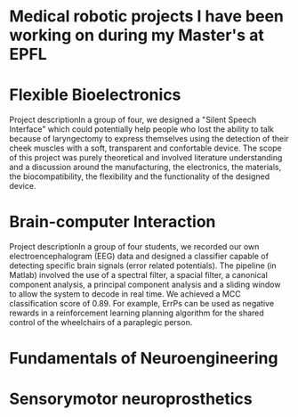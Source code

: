 # Medical robotic projects I have been working on during my Master's at EPFL

# Flexible Bioelectronics
Project descriptionIn a group of four, we designed a "Silent Speech Interface" which could potentially help people who lost the ability to talk because of laryngectomy to express themselves using the detection of their cheek muscles with a soft, transparent and confortable device. The scope of this project was purely theoretical and involved literature understanding and a discussion around the manufacturing, the electronics, the materials, the biocompatibility, the flexibility and the functionality of the designed device.

# Brain-computer Interaction
Project descriptionIn a group of four students, we recorded our own electroencephalogram (EEG) data and designed a classifier capable of detecting specific brain signals (error related potentials). The pipeline (in Matlab) involved the use of a spectral filter, a spacial filter, a canonical component analysis, a principal component analysis and a sliding window to allow the system to decode in real time. We achieved a MCC classification score of 0.89. For example, ErrPs can be used as negative rewards in a reinforcement learning planning algorithm for the shared control of the wheelchairs of a paraplegic person.

# Fundamentals of Neuroengineering

# Sensorymotor neuroprosthetics
